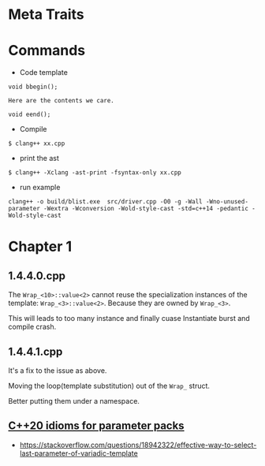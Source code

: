 # Meta Traits

# Commands

* Code template
```
void bbegin();

Here are the contents we care.

void eend();
```

* Compile
```
$ clang++ xx.cpp
```

* print the ast
```
$ clang++ -Xclang -ast-print -fsyntax-only xx.cpp
```

* run example
```
clang++ -o build/blist.exe  src/driver.cpp -O0 -g -Wall -Wno-unused-parameter -Wextra -Wconversion -Wold-style-cast -std=c++14 -pedantic -Wold-style-cast
```

# Chapter 1
## 1.4.4.0.cpp

The `Wrap_<10>::value<2>` cannot reuse the specialization instances of the template: `Wrap_<3>::value<2>`.
Because they are owned by `Wrap_<3>`.

This will leads to too many instance and finally cuase Instantiate burst and compile crash.

## 1.4.4.1.cpp
It's a fix to the issue as above.

Moving the loop(template substitution) out of the `Wrap_` struct.

Better putting them under a namespace.


## [C++20 idioms for parameter packs](https://www.scs.stanford.edu/~dm/blog/param-pack.html)

* https://stackoverflow.com/questions/18942322/effective-way-to-select-last-parameter-of-variadic-template
